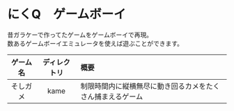 # にくQ　ゲームボーイ

昔ガラケーで作ってたゲームをゲームボーイで再現。  
数あるゲームボーイエミュレータを使えば遊ぶことができます。

| ゲーム名 | ディレクトリ | 概要 |
| :-: | :-: | :- |
| そしガメ | kame | 制限時間内に縦横無尽に動き回るカメをたくさん捕まえるゲーム |